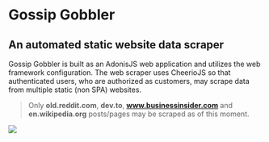 # Gossip Gobbler

## An automated static website data scraper

Gossip Gobbler is built as an AdonisJS web application and utilizes the web framework configuration.  The web scraper uses CheerioJS so that authenticated users, who are authorized as customers, may scrape data from multiple static (non SPA) websites.

> Only **old.reddit.com**, **dev.to**, **www.businessinsider.com** and **en.wikipedia.org** posts/pages may be scraped as of this moment.

![](https://ik.imagekit.io/xbkhabiqcy9/img/image_IxixZBF9U.png?ik-sdk-version=javascript-1.4.3&updatedAt=1671336245654)